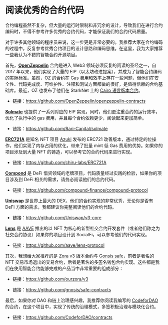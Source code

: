 # 阅读优秀的合约代码

合约编程虽然不复杂，但大量的运行时限制和非冗余的设计，导致我们在进行合约编码时，不得不参考许多优秀的合约代码，才能保证我们的合约代码质量。

对于许多其他领域的程序员来说，这一步更是非常必要的。我推荐大家在合约编码的过程中，反复参考优秀合约项目的设计思路和编码思维。在这里，我为大家推荐一些我认为不错的智能合约开源项目。

首先，[**OpenZeppelin**](链接：https://github.com/OpenZeppelin) 合约是进入 Web3 领域必须反复的阅读的圣经之一，自 2017 年以来，他们实现了大量的 EIP（以太坊改进提案），并成为了智能合约编码的实际标准。虽然，OZ 的合约在 Gas 费用和效率上存在一些问题，但他们在安全性、代码完成度、可维护性、注释和测试方面都做的很好，是值得信赖的合约基础库。最近，OZ 也发布了他们在 StarkNet 上的 [Cairo 语言版本合约](链接：https://github.com/OpenZeppelin/cairo-contracts)。

- 链接：https://github.com/OpenZeppelin/openzeppelin-contracts

[**Solmate**](链接：https://github.com/Rari-Capital/solmate) 也提供了一系列对应的 EIP 实现，同时，他们更注重合约的运行效率，优化了执行中的 gas 费用，并且每个合约依赖更少，阅读起来更加简单。

- 链接：https://github.com/Rari-Capital/solmate

[**ERC721A**](链接：https://www.erc721a.org/) 是知名 NFT 项目 [Azuki](链接：https://www.azuki.com/zh) 发布的 ERC721 改善版本，通过特定的位操作，他们实现了内存占用的优化，带来了批量 mint 低 Gas 费用的优势。如果你的项目涉及到大量 NFT 的铸造，可以参考它的合约代码来进行实现。

- 链接：https://github.com/chiru-labs/ERC721A

[**Compond**](链接：https://compound.finance/) 是 DeFi 借贷领域的老牌项目，代码质量经过实践的检验，如果你的项目涉及到 DeFi 相关的需求，请务必阅读他们的合约代码。

- 链接：https://github.com/compound-finance/compound-protocol

[**Uniswap**](链接：https://uniswap.org/) 是世界上最大的 DEX，他们的合约实现的非常优秀，无论你是否有 DeFi 方面的需求，我都建议你完整阅读他们的合约代码。

- 链接：https://github.com/Uniswap/v3-core

[**Lens**](链接：https://lens.dev/) 是 [AAVE](链接：https://aave.com/) 推出的以 NFT 为核心的新型社交合约开发套件（或者他们称之为社交合约协议）如果你的项目设计到 SocialFi，可以参考他们的代码实现。

- 链接：https://github.com/aave/lens-protocol

其次，我想给大家推荐的是 [Zora](链接：https://zora.co/) v3 版本合约与 [Gonsis safe](链接：https://gnosis-safe.io/)，前者是著名的 NFT 交易市场退出的交易合约，后者是著名的多签名钱包合约实现。这些都是我们在使用智能合约能够完成的产品当中非常重要的组成部分：

- 链接：https://github.com/ourzora/v3

- 链接：https://github.com/gnosis/safe-contracts

最后，如果你对 DAO 和链上治理感兴趣，我推荐你阅读我编写的 [CodeforDAO](链接：https://twitter.com/codefordao) 的合约，在这个项目中，实现了传统的治理模式，多签积极治理与模块化合约。

- 链接：https://github.com/CodeforDAO/contracts